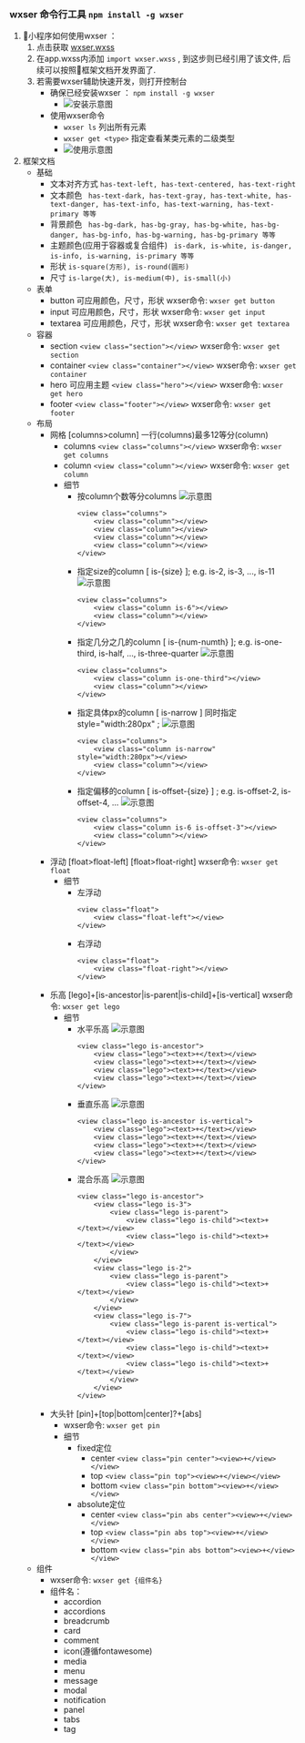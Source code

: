 ### wxser 命令行工具 ``` npm install -g wxser  ```

1. 小程序如何使用wxser ：
    1. 点击获取 [wxser.wxss](https://raw.githubusercontent.com/santiagochen/wxser/master/wxss/wxser.wxss)
    2. 在app.wxss内添加 ``` import wxser.wxss ``` , 到这步则已经引用了该文件, 后续可以按照框架文档开发界面了.
    3. 若需要wxser辅助快速开发，则打开控制台
        - 确保已经安装wxser ： ``` npm install -g wxser  ```
            - ![安装示意图](https://raw.githubusercontent.com/santiagochen/wxser/master/assets/install.gif)
        - 使用wxser命令
            - ``` wxser ls ``` 列出所有元素
            - ``` wxser get <type> ``` 指定查看某类元素的二级类型
            - ![使用示意图](https://raw.githubusercontent.com/santiagochen/wxser/master/assets/paste.gif)
2. 框架文档
    - 基础
        - 文本对齐方式
            ``` has-text-left, has-text-centered, has-text-right ```
        - 文本颜色
            ``` has-text-dark, has-text-gray, has-text-white, has-text-danger, has-text-info, has-text-warning, has-text-primary 等等```
        - 背景颜色
            ``` has-bg-dark, has-bg-gray, has-bg-white, has-bg-danger, has-bg-info, has-bg-warning, has-bg-primary 等等```
        - 主题颜色(应用于容器或复合组件)
            ``` is-dark, is-white, is-danger, is-info, is-warning, is-primary 等等```
        - 形状
            ``` is-square(方形), is-round(圆形) ```
        - 尺寸
            ``` is-large(大), is-medium(中), is-small(小) ```
    - 表单
        - button 可应用颜色，尺寸，形状
            wxser命令: ``` wxser get button ```
        - input 可应用颜色，尺寸，形状
            wxser命令: ``` wxser get input ```
        - textarea 可应用颜色，尺寸，形状
            wxser命令: ``` wxser get textarea ```
    - 容器
        - section 
            ``` <view class="section"></view> ```
            wxser命令: ``` wxser get section ```
        - container 
            ``` <view class="container"></view> ```
            wxser命令: ``` wxser get container ```
        - hero 可应用主题
            ``` <view class="hero"></view> ```
            wxser命令: ``` wxser get hero ```
        - footer 
            ``` <view class="footer"></view> ```
            wxser命令: ``` wxser get footer ```
    - 布局
        - 网格 [columns>column] 一行(columns)最多12等分(column) 
            - columns
                ``` <view class="columns"></view> ```
                wxser命令: ``` wxser get columns ```
            - column
                ``` <view class="column"></view> ```
                wxser命令: ``` wxser get column ```
            - 细节
                - 按column个数等分columns
                    ![示意图](https://raw.githubusercontent.com/santiagochen/wxser/master/assets/column_1-4.png)
                    ```
                    <view class="columns">
                        <view class="column"></view>
                        <view class="column"></view>
                        <view class="column"></view>
                        <view class="column"></view>
                    </view> 
                    ```
                - 指定size的column [ is-{size} ]; 
                    e.g. is-2, is-3, ..., is-11
                    ![示意图](https://raw.githubusercontent.com/santiagochen/wxser/master/assets/column_is-size.png)
                    ```
                    <view class="columns">
                        <view class="column is-6"></view>
                        <view class="column"></view>
                    </view> 
                    ```
                - 指定几分之几的column [ is-{num-numth} ]; 
                    e.g. is-one-third, is-half, ..., is-three-quarter
                    ![示意图](https://raw.githubusercontent.com/santiagochen/wxser/master/assets/column_one-third.png)
                    ```
                    <view class="columns">
                        <view class="column is-one-third"></view>
                        <view class="column"></view>
                    </view> 
                    ```
                - 指定具体px的column [ is-narrow ] 同时指定 style="width:280px" ; 
                    ![示意图](https://raw.githubusercontent.com/santiagochen/wxser/master/assets/column_exact-width.png)
                    ```
                    <view class="columns">
                        <view class="column is-narrow" style="width:280px"></view>
                        <view class="column"></view>
                    </view> 
                    ```
                - 指定偏移的column [ is-offset-{size} ] ; 
                    e.g. is-offset-2, is-offset-4, ...
                    ![示意图](https://raw.githubusercontent.com/santiagochen/wxser/master/assets/column_is-offset-3.png)
                    ```
                    <view class="columns">
                        <view class="column is-6 is-offset-3"></view>
                        <view class="column"></view>
                    </view> 
                    ```
        - 浮动 [float>float-left] [float>float-right]
            wxser命令: ``` wxser get float ```
            - 细节
                - 左浮动 
                    ``` 
                    <view class="float">
                        <view class="float-left"></view>
                    </view> 
                    ``` 
                - 右浮动 
                    ``` 
                    <view class="float">
                        <view class="float-right"></view>
                    </view> 
                    ``` 
        - 乐高 [lego]+[is-ancestor|is-parent|is-child]+[is-vertical]
            wxser命令: ``` wxser get lego ```
            - 细节
                - 水平乐高
                    ![示意图](https://raw.githubusercontent.com/santiagochen/wxser/master/assets/lego_horizontal.png)
                    ``` 
                    <view class="lego is-ancestor">
                        <view class="lego"><text>+</text></view>
                        <view class="lego"><text>+</text></view>
                        <view class="lego"><text>+</text></view>
                        <view class="lego"><text>+</text></view>
                    </view> 
                    ```
                - 垂直乐高
                    ![示意图](https://raw.githubusercontent.com/santiagochen/wxser/master/assets/lego_vertical.png)
                    ``` 
                    <view class="lego is-ancestor is-vertical">
                        <view class="lego"><text>+</text></view>
                        <view class="lego"><text>+</text></view>
                        <view class="lego"><text>+</text></view>
                        <view class="lego"><text>+</text></view>
                    </view> 
                    ``` 
                - 混合乐高
                    ![示意图](https://raw.githubusercontent.com/santiagochen/wxser/master/assets/lego_mix.png)
                    ``` 
                    <view class="lego is-ancestor">
                        <view class="lego is-3">
                            <view class="lego is-parent">
                                <view class="lego is-child"><text>+</text></view>
                                <view class="lego is-child"><text>+</text></view>
                            </view>
                        </view>
                        <view class="lego is-2">
                            <view class="lego is-parent">
                                <view class="lego is-child"><text>+</text></view>
                            </view>
                        </view>
                        <view class="lego is-7">
                            <view class="lego is-parent is-vertical">
                                <view class="lego is-child"><text>+</text></view>
                                <view class="lego is-child"><text>+</text></view>
                                <view class="lego is-child"><text>+</text></view>
                            </view>
                        </view>
                    </view> 
                    ``` 
        - 大头针 [pin]+[top|bottom|center]?+[abs]
            - wxser命令: ``` wxser get pin ```
            - 细节
                - fixed定位
                    - center ``` <view class="pin center"><view>+</view></view> ```
                    - top ``` <view class="pin top"><view>+</view></view> ```
                    - bottom ``` <view class="pin bottom"><view>+</view></view> ```
                - absolute定位
                    - center ``` <view class="pin abs center"><view>+</view></view> ```
                    - top ``` <view class="pin abs top"><view>+</view></view> ```
                    - bottom ``` <view class="pin abs bottom"><view>+</view></view> ```
    - 组件 
        - wxser命令: ``` wxser get {组件名} ```
        - 组件名：
            - accordion
            - accordions
            - breadcrumb
            - card
            - comment
            - icon(遵循fontawesome)
            - media
            - menu
            - message
            - modal
            - notification
            - panel
            - tabs
            - tag




